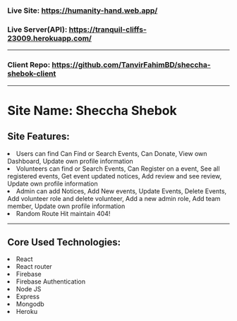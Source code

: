 ### Live Site: https://humanity-hand.web.app/

### Live Server(API): https://tranquil-cliffs-23009.herokuapp.com/

---

### Client Repo: https://github.com/TanvirFahimBD/sheccha-shebok-client

---

# Site Name: Sheccha Shebok

## Site Features:

<li>Users can find Can Find or Search Events, Can Donate, View own Dashboard, Update own profile information 
 </li>
<li>Volunteers can find or Search Events, Can Register on a event, See all registered events, Get event updated notices, Add review and see review, Update own profile information 
</li>
<li>Admin can add Notices, Add New events, Update Events, Delete Events, Add volunteer role and delete volunteer, Add a new admin role, Add team member, Update own profile information 
</li>
<li>Random Route Hit maintain 404! </li>

---

## Core Used Technologies:

<li>React</li>
<li>React router</li>
<li>Firebase</li>
<li>Firebase Authentication</li>
<li>Node JS</li>
<li>Express</li>
<li>Mongodb</li>
<li>Heroku</li>
